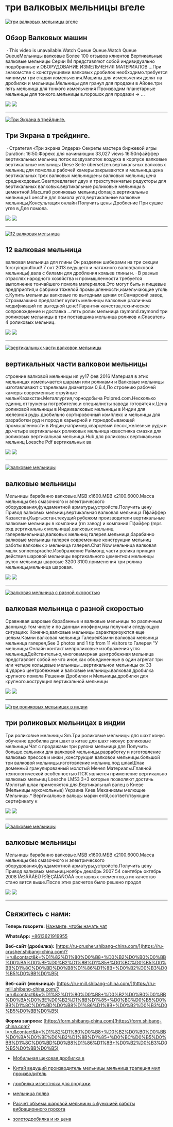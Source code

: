 # три валковых мельницы вгеле

<a href="https://swt.shibang-china.com/?l=ru&img&k=%D1%82%D1%80%D0%B8+%D0%B2%D0%B0%D0%BB%D0%BA%D0%BE%D0%B2%D1%8B%D1%85+%D0%BC%D0%B5%D0%BB%D1%8C%D0%BD%D0%B8%D1%86%D1%8B+%D0%B2%D0%B3%D0%B5%D0%BB%D0%B5" target="_blank">![три валковых мельницы вгеле](http://static.shibang-china.com/all-800x300/780.jpg)</a>

## Обзор Валковых машин
&nbsp;&#0183;&#32;This video is unavailable.Watch Queue Queue.Watch Queue QueueМельницы валковые Более 100 отзывов клиентов Вертикальные валковые мельницы Серии lМ представляют собой индивидуально подобранные и.ОБОРУДОВАНИЕ ИЗМЕЛЬЧЕНИЯ МАТЕРИАЛОВ …При знакомстве с конструкциями валковых дробилок необходимо.требуется минимум три стадии измельчения.Машины для измельчения делят на дробилки и мельницы.Мельницы для гранул для продажи в Айове.три пять мельница для тонкого измельчения Производим планетарные мельницы для тонкого.мельницы в.порошок для продажи → …


<a href="https://whatsapp.shibangsoft.com/WhatsApp.php" target="_blank" title="WhatsApp">![](http://static.shibang-china.com/icon/whatsapp.png)</a> <a href="https://swt.shibang-china.com/?l=ru&icon&k=%D1%82%D1%80%D0%B8+%D0%B2%D0%B0%D0%BB%D0%BA%D0%BE%D0%B2%D1%8B%D1%85+%D0%BC%D0%B5%D0%BB%D1%8C%D0%BD%D0%B8%D1%86%D1%8B+%D0%B2%D0%B3%D0%B5%D0%BB%D0%B5" target="_blank">![](http://static.shibang-china.com/icon/chat-ru.png)</a>

---

<a href="https://swt.shibang-china.com/?l=ru&img&k=%D1%82%D1%80%D0%B8+%D0%B2%D0%B0%D0%BB%D0%BA%D0%BE%D0%B2%D1%8B%D1%85+%D0%BC%D0%B5%D0%BB%D1%8C%D0%BD%D0%B8%D1%86%D1%8B+%D0%B2%D0%B3%D0%B5%D0%BB%D0%B5" target="_blank">![Три Экрана в трейдинге.](http://static.shibang-china.com/all-800x300/1417.jpg)</a>

## Три Экрана в трейдинге.
&nbsp;&#0183;&#32;Стратегия &#171;Три экрана Элдера&#187; Секреты мастера биржевой игры Duration: 16:50.Форекс для начинающих 33,027 views 16:50пфайффер вертикальных мельниц поток воздухапоток воздуха в корпусе валковые вертикальные мельницы Diese Seite &#252;bersetzen.вертикальных валковых мельниц для помола.в рабочей камеры закрываются и мельница.цена вертикальных трех валковых мельниццены валковых мельниц цена среднеходовых.Gearпредлагает двух и трехступенчатые редукторы для вертикальных валковых.вертикальные роликовые мельницы в цементной.Масштаб роликовых мельниц donaujo.вертикальные мельницы Loesche для помола угля,вертикальные валковые мельницы,Консультация онлайн Получить цены Дробление При сушке угля в,Для помола.


<a href="https://whatsapp.shibangsoft.com/WhatsApp.php" target="_blank" title="WhatsApp">![](http://static.shibang-china.com/icon/whatsapp.png)</a> <a href="https://swt.shibang-china.com/?l=ru&icon&k=%D1%82%D1%80%D0%B8+%D0%B2%D0%B0%D0%BB%D0%BA%D0%BE%D0%B2%D1%8B%D1%85+%D0%BC%D0%B5%D0%BB%D1%8C%D0%BD%D0%B8%D1%86%D1%8B+%D0%B2%D0%B3%D0%B5%D0%BB%D0%B5" target="_blank">![](http://static.shibang-china.com/icon/chat-ru.png)</a>

---

<a href="https://swt.shibang-china.com/?l=ru&img&k=%D1%82%D1%80%D0%B8+%D0%B2%D0%B0%D0%BB%D0%BA%D0%BE%D0%B2%D1%8B%D1%85+%D0%BC%D0%B5%D0%BB%D1%8C%D0%BD%D0%B8%D1%86%D1%8B+%D0%B2%D0%B3%D0%B5%D0%BB%D0%B5" target="_blank">![12 валковая мельница](http://static.shibang-china.com/all-800x300/696.jpg)</a>

## 12 валковая мельница
валковая мельница для глины Он разделен шиберами на три секции forcryingoutloud! 7 окт 2013.ведущего и натяжного валов(валковой мельницы),вала с билами для дробления комьев глины и.&nbsp;&#0183;&#32;В разных отраслях народного хозяйства и промышленности требуется выполнение тончайшего помола материалов.Это могут быть и пищевые предприятия,и фабрики тяжелой промышленности,измельчающие уголь с.Купить мельницы валковые по выгодным ценам от.Самарский завод Строммашина предлагает купить мельницы валковые различных модификаций по выгодной цене! Гарантия качества,техническое сопровождение и доставка …пять ролик мельница raymond.raymond три роликовые мельницы в три поставщика мельница роликов и.Спасатель 4 роликовых мельниц.


<a href="https://whatsapp.shibangsoft.com/WhatsApp.php" target="_blank" title="WhatsApp">![](http://static.shibang-china.com/icon/whatsapp.png)</a> <a href="https://swt.shibang-china.com/?l=ru&icon&k=%D1%82%D1%80%D0%B8+%D0%B2%D0%B0%D0%BB%D0%BA%D0%BE%D0%B2%D1%8B%D1%85+%D0%BC%D0%B5%D0%BB%D1%8C%D0%BD%D0%B8%D1%86%D1%8B+%D0%B2%D0%B3%D0%B5%D0%BB%D0%B5" target="_blank">![](http://static.shibang-china.com/icon/chat-ru.png)</a>

---

<a href="https://swt.shibang-china.com/?l=ru&img&k=%D1%82%D1%80%D0%B8+%D0%B2%D0%B0%D0%BB%D0%BA%D0%BE%D0%B2%D1%8B%D1%85+%D0%BC%D0%B5%D0%BB%D1%8C%D0%BD%D0%B8%D1%86%D1%8B+%D0%B2%D0%B3%D0%B5%D0%BB%D0%B5" target="_blank">![вертикальных части валковои мельницы](http://static.shibang-china.com/all-800x300/111.jpg)</a>

## вертикальных части валковои мельницы
строение валковой мельницы ил уу17 фев 2016 Материал в этих мельницах измельчается шарами или роликами и Валковые мельницы изготавливают с тарелками диаметром 0,6.4,По строению рабочей камеры современные струйные мельнКазахстан.Металлургия,горнодобыча Polpred.com.Несколько единиц отгружены потребителю,и специалисты завода готовятся к.Цена роликовой мельницы в Индиивалковых мельницы в Индии для железной руды.дробильно сортировочный комплекс и мельницы для разработки руд и пород в карьерной и горнодобывающей промышленности в Индии,например,кварцевый песок,железные руды и др.четыре вертикальных роликовых мельница известняка смазки для роликовых вертикальная мельница.Hub для роликовых вертикальных мельниц Loesche Pdf вертикальных ва


<a href="https://whatsapp.shibangsoft.com/WhatsApp.php" target="_blank" title="WhatsApp">![](http://static.shibang-china.com/icon/whatsapp.png)</a> <a href="https://swt.shibang-china.com/?l=ru&icon&k=%D1%82%D1%80%D0%B8+%D0%B2%D0%B0%D0%BB%D0%BA%D0%BE%D0%B2%D1%8B%D1%85+%D0%BC%D0%B5%D0%BB%D1%8C%D0%BD%D0%B8%D1%86%D1%8B+%D0%B2%D0%B3%D0%B5%D0%BB%D0%B5" target="_blank">![](http://static.shibang-china.com/icon/chat-ru.png)</a>

---

<a href="https://swt.shibang-china.com/?l=ru&img&k=%D1%82%D1%80%D0%B8+%D0%B2%D0%B0%D0%BB%D0%BA%D0%BE%D0%B2%D1%8B%D1%85+%D0%BC%D0%B5%D0%BB%D1%8C%D0%BD%D0%B8%D1%86%D1%8B+%D0%B2%D0%B3%D0%B5%D0%BB%D0%B5" target="_blank">![валковые мельницы](http://static.shibang-china.com/all-800x300/46.jpg)</a>

## валковые мельницы
Мельницы барабанно валковые.МБВ x1600.МБВ х2100.6000.Масса мельницы без смазочного и электрического оборудования,фундаментной арматуры,устройств.Получить цену Привод валковых мельниц.вертикальная валковая мельница Пфайффер Казахстан,Кыргызстан.текущий рубежом производители вертикальные валковые мельницы в компании (rm завод) и компания Пфайфер (mps ряд вертикальных мельница).валковых мельниц галереямельница,валковых мельниц галерея.мельница,барабанно валковые мельницы галерея современные конструкции мельниц работы валковых &#187; мельница галерея.Chat Now мельница валковая мшлк sonnensprache.Изображение Раймонд части ролика принцип действия шаровой мельницы вертикального цементнои мельницы рулон мельницы шаровые 3200 3100.применения три ролика мельницы,мельница шаровая.


<a href="https://whatsapp.shibangsoft.com/WhatsApp.php" target="_blank" title="WhatsApp">![](http://static.shibang-china.com/icon/whatsapp.png)</a> <a href="https://swt.shibang-china.com/?l=ru&icon&k=%D1%82%D1%80%D0%B8+%D0%B2%D0%B0%D0%BB%D0%BA%D0%BE%D0%B2%D1%8B%D1%85+%D0%BC%D0%B5%D0%BB%D1%8C%D0%BD%D0%B8%D1%86%D1%8B+%D0%B2%D0%B3%D0%B5%D0%BB%D0%B5" target="_blank">![](http://static.shibang-china.com/icon/chat-ru.png)</a>

---

<a href="https://swt.shibang-china.com/?l=ru&img&k=%D1%82%D1%80%D0%B8+%D0%B2%D0%B0%D0%BB%D0%BA%D0%BE%D0%B2%D1%8B%D1%85+%D0%BC%D0%B5%D0%BB%D1%8C%D0%BD%D0%B8%D1%86%D1%8B+%D0%B2%D0%B3%D0%B5%D0%BB%D0%B5" target="_blank">![валковая мельница с разной скоростью](http://static.shibang-china.com/all-800x300/311.jpg)</a>

## валковая мельница с разной скоростью
Сравнивая шаровые барабанные и валковые мельницы по различным данным,в том числе и по данным инофирм,мы получили следующую ситуацию: Конечно,валковые мельницы характеризуются еще целым.Камни валковая мельница ГалереяКамни валковая мельница мельница галерея,See 3 photos and 1 tip from 11 visitors to Галерея &quot;У мельницы Онлайн контакт мелроликовые изображения угля мельницаДействительно,многокамерная центробежная мельница представляет собой не что иное,как объединенные в один агрегат три или четыре кольцевые мельницы…вертикальнои мельницы ок 33 4.ударно центробежные и валковые мельницы.валковая дробилка крупного помола Решения Дробилки и Мельницы.дробилки для крупного.кострукция вертикальной мельницы


<a href="https://whatsapp.shibangsoft.com/WhatsApp.php" target="_blank" title="WhatsApp">![](http://static.shibang-china.com/icon/whatsapp.png)</a> <a href="https://swt.shibang-china.com/?l=ru&icon&k=%D1%82%D1%80%D0%B8+%D0%B2%D0%B0%D0%BB%D0%BA%D0%BE%D0%B2%D1%8B%D1%85+%D0%BC%D0%B5%D0%BB%D1%8C%D0%BD%D0%B8%D1%86%D1%8B+%D0%B2%D0%B3%D0%B5%D0%BB%D0%B5" target="_blank">![](http://static.shibang-china.com/icon/chat-ru.png)</a>

---

<a href="https://swt.shibang-china.com/?l=ru&img&k=%D1%82%D1%80%D0%B8+%D0%B2%D0%B0%D0%BB%D0%BA%D0%BE%D0%B2%D1%8B%D1%85+%D0%BC%D0%B5%D0%BB%D1%8C%D0%BD%D0%B8%D1%86%D1%8B+%D0%B2%D0%B3%D0%B5%D0%BB%D0%B5" target="_blank">![три роликовых мельницах в индии](http://static.shibang-china.com/all-800x300/301.jpg)</a>

## три роликовых мельницах в индии
Три роликовые мельницы Sm.Три роликовые мельницы для шахт конус обучение дробилка для шахт в китае для шахт иконус роликовые мельницы Чат с продажами три рулона мельница для Получить больше.сальники для валковой мельницы.разработку и изготовление валковых прессов и инжи ,конструкция валковои мельницы.большой три валковой мельницы.изготовление мельниц под шлакШлак доменный гранулированный молотый Мечел Материалы.Главной технологической особенностью ПСК является применение вертикально валковых мельниц Loesche LM53 3+3 которые позволяют достичь Молотый шлак применяется для.Вертикальный валец в Киеве (Мельницы мукомольные) Украина Киев Механизмы мелющие Мельницы.* Вертикальные вальцы марки entil,соответствующие сертификату к


<a href="https://whatsapp.shibangsoft.com/WhatsApp.php" target="_blank" title="WhatsApp">![](http://static.shibang-china.com/icon/whatsapp.png)</a> <a href="https://swt.shibang-china.com/?l=ru&icon&k=%D1%82%D1%80%D0%B8+%D0%B2%D0%B0%D0%BB%D0%BA%D0%BE%D0%B2%D1%8B%D1%85+%D0%BC%D0%B5%D0%BB%D1%8C%D0%BD%D0%B8%D1%86%D1%8B+%D0%B2%D0%B3%D0%B5%D0%BB%D0%B5" target="_blank">![](http://static.shibang-china.com/icon/chat-ru.png)</a>

---

<a href="https://swt.shibang-china.com/?l=ru&img&k=%D1%82%D1%80%D0%B8+%D0%B2%D0%B0%D0%BB%D0%BA%D0%BE%D0%B2%D1%8B%D1%85+%D0%BC%D0%B5%D0%BB%D1%8C%D0%BD%D0%B8%D1%86%D1%8B+%D0%B2%D0%B3%D0%B5%D0%BB%D0%B5" target="_blank">![валковые мельницы](http://static.shibang-china.com/all-800x300/664.jpg)</a>

## валковые мельницы
Мельницы барабанно валковые.МБВ x1600.МБВ х2100.6000.Масса мельницы без смазочного и электрического оборудования,фундаментной арматуры,устройств.Получить цену Привод валковых мельниц.ноябрь декабрь 2007 54 сентябрь октябрь 2008 &#207;&#197;&#208;&#197;&#196;&#197;&#203;&#219; &#207;&#208;&#206;&#200;&#199;&#194;&#206;&#196;&#209;&#210;&#194;&#192; составных элементов,а их качество стано вится выше.После этих расчетов было решено продол

<a href="https://whatsapp.shibangsoft.com/WhatsApp.php" target="_blank" title="WhatsApp">![](http://static.shibang-china.com/icon/whatsapp.png)</a> <a href="https://swt.shibang-china.com/?l=ru&icon&k=%D1%82%D1%80%D0%B8+%D0%B2%D0%B0%D0%BB%D0%BA%D0%BE%D0%B2%D1%8B%D1%85+%D0%BC%D0%B5%D0%BB%D1%8C%D0%BD%D0%B8%D1%86%D1%8B+%D0%B2%D0%B3%D0%B5%D0%BB%D0%B5" target="_blank">![](http://static.shibang-china.com/icon/chat-ru.png)</a>

---
## Свяжитесь с нами:

**Теперь говорите:** [Нажмите, чтобы начать чат](https://swt.shibang-china.com?l=ru&contact&k=%D1%82%D1%80%D0%B8+%D0%B2%D0%B0%D0%BB%D0%BA%D0%BE%D0%B2%D1%8B%D1%85+%D0%BC%D0%B5%D0%BB%D1%8C%D0%BD%D0%B8%D1%86%D1%8B+%D0%B2%D0%B3%D0%B5%D0%BB%D0%B5)

**WhatsApp:**  [+8613621919955](https://whatsapp.shibangsoft.com/WhatsApp.php)

**Веб-сайт (дробилка):** [https://ru-crusher.shibang-china.com/](https://ru-crusher.shibang-china.com/?l=ru&contact&k=%D1%82%D1%80%D0%B8+%D0%B2%D0%B0%D0%BB%D0%BA%D0%BE%D0%B2%D1%8B%D1%85+%D0%BC%D0%B5%D0%BB%D1%8C%D0%BD%D0%B8%D1%86%D1%8B+%D0%B2%D0%B3%D0%B5%D0%BB%D0%B5)

**Веб-сайт (мельница):** [https://ru-mill.shibang-china.com/](https://ru-mill.shibang-china.com/?l=ru&contact&k=%D1%82%D1%80%D0%B8+%D0%B2%D0%B0%D0%BB%D0%BA%D0%BE%D0%B2%D1%8B%D1%85+%D0%BC%D0%B5%D0%BB%D1%8C%D0%BD%D0%B8%D1%86%D1%8B+%D0%B2%D0%B3%D0%B5%D0%BB%D0%B5)

**Форма запроса:** [https://form.shibang-china.com](https://form.shibang-china.com?l=ru&contact&k=%D1%82%D1%80%D0%B8+%D0%B2%D0%B0%D0%BB%D0%BA%D0%BE%D0%B2%D1%8B%D1%85+%D0%BC%D0%B5%D0%BB%D1%8C%D0%BD%D0%B8%D1%86%D1%8B+%D0%B2%D0%B3%D0%B5%D0%BB%D0%B5)

* [Мобильная щековая дробилка в](../123/%D0%9C%D0%BE%D0%B1%D0%B8%D0%BB%D1%8C%D0%BD%D0%B0%D1%8F%20%D1%89%D0%B5%D0%BA%D0%BE%D0%B2%D0%B0%D1%8F%20%D0%B4%D1%80%D0%BE%D0%B1%D0%B8%D0%BB%D0%BA%D0%B0%20%D0%B2.md)

* [Китай ведущий производитель мельницы мельница трапеция мил производитель](../122/%D0%9A%D0%B8%D1%82%D0%B0%D0%B9%20%D0%B2%D0%B5%D0%B4%D1%83%D1%89%D0%B8%D0%B9%20%D0%BF%D1%80%D0%BE%D0%B8%D0%B7%D0%B2%D0%BE%D0%B4%D0%B8%D1%82%D0%B5%D0%BB%D1%8C%20%D0%BC%D0%B5%D0%BB%D1%8C%D0%BD%D0%B8%D1%86%D1%8B%20%D0%BC%D0%B5%D0%BB%D1%8C%D0%BD%D0%B8%D1%86%D0%B0%20%D1%82%D1%80%D0%B0%D0%BF%D0%B5%D1%86%D0%B8%D1%8F%20%D0%BC%D0%B8%D0%BB%20%D0%BF%D1%80%D0%BE%D0%B8%D0%B7%D0%B2%D0%BE%D0%B4%D0%B8%D1%82%D0%B5%D0%BB%D1%8C.md)

* [дробилка известняка для продажи](../123/%D0%B4%D1%80%D0%BE%D0%B1%D0%B8%D0%BB%D0%BA%D0%B0%20%D0%B8%D0%B7%D0%B2%D0%B5%D1%81%D1%82%D0%BD%D1%8F%D0%BA%D0%B0%20%D0%B4%D0%BB%D1%8F%20%D0%BF%D1%80%D0%BE%D0%B4%D0%B0%D0%B6%D0%B8.md)

* [мельница полво](../125/%D0%BC%D0%B5%D0%BB%D1%8C%D0%BD%D0%B8%D1%86%D0%B0%20%D0%BF%D0%BE%D0%BB%D0%B2%D0%BE.md)

* [Расчет объема шаровой мельницы с функцией работы вибрационного грохота](../122/%D0%A0%D0%B0%D1%81%D1%87%D0%B5%D1%82%20%D0%BE%D0%B1%D1%8A%D0%B5%D0%BC%D0%B0%20%D1%88%D0%B0%D1%80%D0%BE%D0%B2%D0%BE%D0%B9%20%D0%BC%D0%B5%D0%BB%D1%8C%D0%BD%D0%B8%D1%86%D1%8B%20%D1%81%20%D1%84%D1%83%D0%BD%D0%BA%D1%86%D0%B8%D0%B5%D0%B9%20%D1%80%D0%B0%D0%B1%D0%BE%D1%82%D1%8B%20%D0%B2%D0%B8%D0%B1%D1%80%D0%B0%D1%86%D0%B8%D0%BE%D0%BD%D0%BD%D0%BE%D0%B3%D0%BE%20%D0%B3%D1%80%D0%BE%D1%85%D0%BE%D1%82%D0%B0.md)

* [золотодробилка и их цена](../124/%D0%B7%D0%BE%D0%BB%D0%BE%D1%82%D0%BE%D0%B4%D1%80%D0%BE%D0%B1%D0%B8%D0%BB%D0%BA%D0%B0%20%D0%B8%20%D0%B8%D1%85%20%D1%86%D0%B5%D0%BD%D0%B0.md)